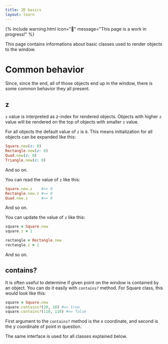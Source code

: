 ```yaml
---
title: 2D basics
layout: learn
---
```


{% include warning.html icon="🚧" message="This page is a work in progress!" %}

This page contains informations about basic classes used to render objects to the window.

# Common behavior

Since, since the end, all of those objects end up in the window, there is some common behavior they all present.

## z

`z` value is interpreted as z-index for rendered objects. Objects with higher `z` value will be rendered on the top of objects with smaller `z` value.

For all objects the default value of `z` is `0`. This means initialization for all objects can be expanded like this:

```ruby
Square.new(z: 0)
Rectangle.new(z: 0)
Quad.new(z: 0)
Triangle.new(z: 0)
```

And so on.

You can read the value of `z` like this:

```ruby
Square.new.z    #=> 0
Rectangle.new.z #=> 0
Quad.new.z      #=> 0
```

And so on.

You can update the value of `z` like this:

```ruby
square = Square.new
square.z = 1

rectangle = Rectangle.new
rectangle.z = 1
```

And so on.

## contains?

It is often useful to determine if given point on the window is contained by an object. You can do it easily with `contains?` method. For Square class, this would look like this:

```ruby
square = Square.new
square.contains?(10, 10) #=> true
square.contains?(110, 110) #=> false
```

First argument to the `contains?` method is the x coordinate, and second is the y coordinate of point in question.

The same interface is used for all classes explained below.
